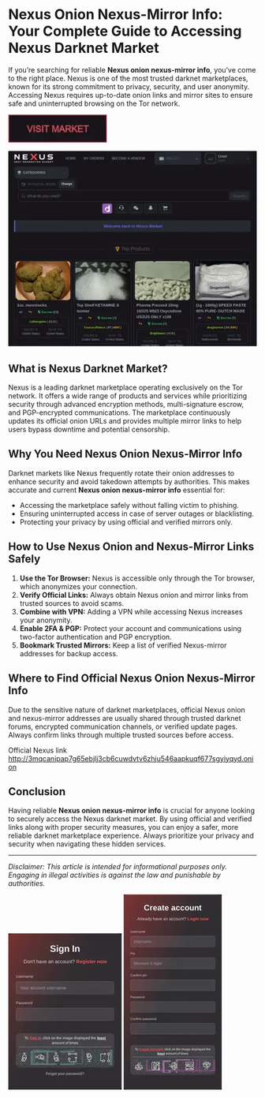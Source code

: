 # Nexus Onion Nexus-Mirror Info: Your Complete Guide to Accessing Nexus Darknet Market

If you’re searching for reliable **Nexus onion nexus-mirror info**, you’ve come to the right place. Nexus is one of the most trusted darknet marketplaces, known for its strong commitment to privacy, security, and user anonymity. Accessing Nexus requires up-to-date onion links and mirror sites to ensure safe and uninterrupted browsing on the Tor network.

[<img src="/sprites/live.webp" width="200">](http://3mqcanipap7g65ebjlj3cb6cuwdvtv6zhju546aapkuqf677sgyiyqyd.onion)

<a href="http://3mqcanipap7g65ebjlj3cb6cuwdvtv6zhju546aapkuqf677sgyiyqyd.onion"><img src="/sprites/foreground.webp" alt="image" style="max-width: 100%;"></a>


## What is Nexus Darknet Market?

Nexus is a leading darknet marketplace operating exclusively on the Tor network. It offers a wide range of products and services while prioritizing security through advanced encryption methods, multi-signature escrow, and PGP-encrypted communications. The marketplace continuously updates its official onion URLs and provides multiple mirror links to help users bypass downtime and potential censorship.

## Why You Need Nexus Onion Nexus-Mirror Info

Darknet markets like Nexus frequently rotate their onion addresses to enhance security and avoid takedown attempts by authorities. This makes accurate and current **Nexus onion nexus-mirror info** essential for:

- Accessing the marketplace safely without falling victim to phishing.
- Ensuring uninterrupted access in case of server outages or blacklisting.
- Protecting your privacy by using official and verified mirrors only.

## How to Use Nexus Onion and Nexus-Mirror Links Safely

1. **Use the Tor Browser:** Nexus is accessible only through the Tor browser, which anonymizes your connection.
2. **Verify Official Links:** Always obtain Nexus onion and mirror links from trusted sources to avoid scams.
3. **Combine with VPN:** Adding a VPN while accessing Nexus increases your anonymity.
4. **Enable 2FA & PGP:** Protect your account and communications using two-factor authentication and PGP encryption.
5. **Bookmark Trusted Mirrors:** Keep a list of verified Nexus-mirror addresses for backup access.

## Where to Find Official Nexus Onion Nexus-Mirror Info

Due to the sensitive nature of darknet marketplaces, official Nexus onion and nexus-mirror addresses are usually shared through trusted darknet forums, encrypted communication channels, or verified update pages. Always confirm links through multiple trusted sources before access.

Official Nexus link http://3mqcanipap7g65ebjlj3cb6cuwdvtv6zhju546aapkuqf677sgyiyqyd.onion

## Conclusion

Having reliable **Nexus onion nexus-mirror info** is crucial for anyone looking to securely access the Nexus darknet market. By using official and verified links along with proper security measures, you can enjoy a safer, more reliable darknet marketplace experience. Always prioritize your privacy and security when navigating these hidden services.

---
*Disclaimer: This article is intended for informational purposes only. Engaging in illegal activities is against the law and punishable by authorities.*

<a href="http://3mqcanipap7g65ebjlj3cb6cuwdvtv6zhju546aapkuqf677sgyiyqyd.onion"><img src="/sprites/rule.webp" style="max-width: 100%;"></a>
<a href="http://3mqcanipap7g65ebjlj3cb6cuwdvtv6zhju546aapkuqf677sgyiyqyd.onion"><img src="/sprites/snap.webp" style="max-width: 100%;"></a>